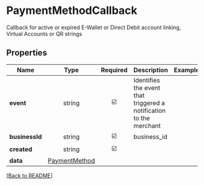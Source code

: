 # PaymentMethodCallback

Callback for active or expired E-Wallet or Direct Debit account linking, Virtual Accounts or QR strings

## Properties

| Name | Type | Required | Description | Examples |
|------------|:-------------:|:-------------:|-------------|:-------------:|
| **event** |string | ☑️ | Identifies the event that triggered a notification to the merchant | | |
| **businessId** |string | ☑️ | business_id | | |
| **created** |string | ☑️ |  | | |
| **data** |[PaymentMethod](PaymentMethod.md) |  |  | | |



[[Back to README]](../../README.md)